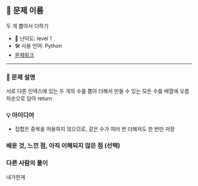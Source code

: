 ## 📘 문제 이름

두 개 뽑아서 더하기

- 🧩 난이도: level 1
- 🛠 사용 언어: Python
- [문제링크](https://school.programmers.co.kr/learn/courses/30/lessons/68644#)

---

### 🧠 문제 설명

서로 다른 인덱스에 있는 두 개의 수를 뽑아 더해서 만들 수 있는 모든 수를 배열에 오름차순으로 담아 return

### 💡 아이디어

- 집합은 중복을 허용하지 않으므로, 같은 수가 여러 번 더해져도 한 번만 저장

### 배운 것, 느낀 점, 아직 이해되지 않은 점 (선택)

### 다른 사람의 풀이

내가한게
